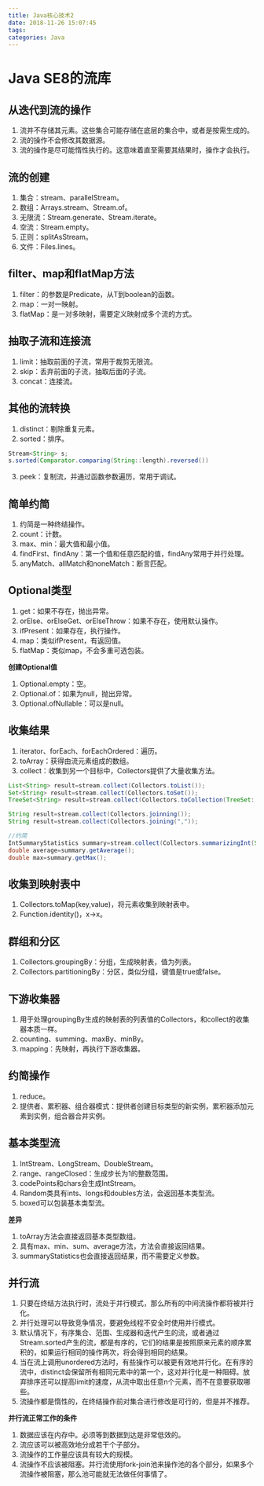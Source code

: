 ```yaml
---
title: Java核心技术2
date: 2018-11-26 15:07:45
tags:
categories: Java
---
```


# Java SE8的流库

## 从迭代到流的操作
1. 流并不存储其元素。这些集合可能存储在底层的集合中，或者是按需生成的。
1. 流的操作不会修改其数据源。
1. 流的操作是尽可能惰性执行的。这意味着直至需要其结果时，操作才会执行。

## 流的创建
1. 集合：stream、parallelStream。
1. 数组：Arrays.stream、Stream.of。
1. 无限流：Stream.generate、Stream.iterate。
1. 空流：Stream.empty。
1. 正则：splitAsStream。
1. 文件：Files.lines。

## filter、map和flatMap方法
1. filter：的参数是Predicate<T>，从T到boolean的函数。
1. map：一对一映射。
1. flatMap：是一对多映射，需要定义映射成多个流的方式。

## 抽取子流和连接流
1. limit：抽取前面的子流，常用于裁剪无限流。
1. skip：丢弃前面的子流，抽取后面的子流。
1. concat：连接流。

## 其他的流转换
1. distinct：剔除重复元素。
1. sorted：排序。

```Java
Stream<String> s;
s.sorted(Comparator.comparing(String::length).reversed())
```

3. peek：复制流，并通过函数参数遍历，常用于调试。

## 简单约简
1. 约简是一种终结操作。
1. count：计数。
1. max、min：最大值和最小值。
1. findFirst、findAny：第一个值和任意匹配的值，findAny常用于并行处理。
1. anyMatch、allMatch和noneMatch：断言匹配。

## Optional类型
1. get：如果不存在，抛出异常。
1. orElse、orElseGet、orElseThrow：如果不存在，使用默认操作。
1. ifPresent：如果存在，执行操作。
1. map：类似ifPresent，有返回值。
1. flatMap：类似map，不会多重可选包装。

**创建Optional值**
1. Optional.empty：空。
1. Optional.of：如果为null，抛出异常。
1. Optional.ofNullable：可以是null。

## 收集结果
1. iterator、forEach、forEachOrdered：遍历。
1. toArray：获得由流元素组成的数组。
1. collect：收集到另一个目标中，Collectors提供了大量收集方法。

```Java
List<String> result=stream.collect(Collectors.toList());
Set<String> result=stream.collect(Collectors.toSet());
TreeSet<String> result=stream.collect(Collectors.toCollection(TreeSet::new));

String result=stream.collect(Collectors.joinning());
String result=stream.collect(Collectors.joining(","));

//约简
IntSummaryStatistics summary=stream.collect(Collectors.summarizingInt(String::length));
double average=summary.getAverage();
double max=summary.getMax();
```

## 收集到映射表中
1. Collectors.toMap(key,value)，将元素收集到映射表中。
1. Function.identity()，x->x。

## 群组和分区
1. Collectors.groupingBy：分组，生成映射表，值为列表。
1. Collectors.partitioningBy：分区，类似分组，键值是true或false。

## 下游收集器
1. 用于处理groupingBy生成的映射表的列表值的Collectors，和collect的收集器本质一样。
1. counting、summing、maxBy、minBy。
1. mapping：先映射，再执行下游收集器。

## 约简操作
1. reduce。
1. 提供者、累积器、组合器模式：提供者创建目标类型的新实例，累积器添加元素到实例，组合器合并实例。

## 基本类型流
1. IntStream、LongStream、DoubleStream。
1. range、rangeClosed：生成步长为1的整数范围。
1. codePoints和chars会生成IntStream。
1. Random类具有ints、longs和doubles方法，会返回基本类型流。
1. boxed可以包装基本类型流。

**差异**
1. toArray方法会直接返回基本类型数组。
1. 具有max、min、sum、average方法，方法会直接返回结果。
1. summaryStatistics也会直接返回结果，而不需要定义参数。

## 并行流
1. 只要在终结方法执行时，流处于并行模式，那么所有的中间流操作都将被并行化。
1. 并行处理可以导致竞争情况，要避免线程不安全时使用并行模式。
1. 默认情况下，有序集合、范围、生成器和迭代产生的流，或者通过Stream.sorted产生的流，都是有序的，它们的结果是按照原来元素的顺序累积的，如果运行相同的操作两次，将会得到相同的结果。
1. 当在流上调用unordered方法时，有些操作可以被更有效地并行化。在有序的流中，distinct会保留所有相同元素中的第一个，这对并行化是一种阻碍。放弃排序还可以提高limit的速度，从流中取出任意n个元素，而不在意要获取哪些。
1. 流操作都是惰性的，在终结操作前对集合进行修改是可行的，但是并不推荐。

**并行流正常工作的条件**
1. 数据应该在内存中。必须等到数据到达是非常低效的。
1. 流应该可以被高效地分成若干个子部分。
1. 流操作的工作量应该具有较大的规模。
1. 流操作不应该被阻塞。并行流使用fork-join池来操作池的各个部分，如果多个流操作被阻塞，那么池可能就无法做任何事情了。